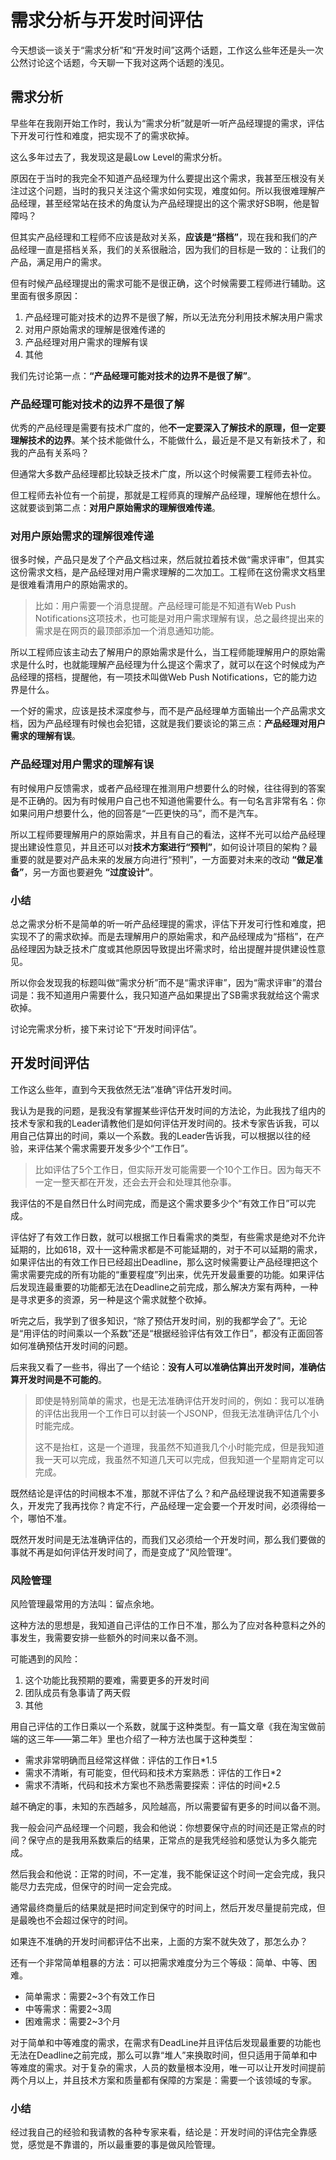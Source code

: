 # 需求分析与开发时间评估

今天想谈一谈关于“需求分析”和“开发时间”这两个话题，工作这么些年还是头一次公然讨论这个话题，今天聊一下我对这两个话题的浅见。

## 需求分析

早些年在我刚开始工作时，我认为“需求分析”就是听一听产品经理提的需求，评估下开发可行性和难度，把实现不了的需求砍掉。

这么多年过去了，我发现这是最Low Level的需求分析。

原因在于当时的我完全不知道产品经理为什么要提出这个需求，我甚至压根没有关注过这个问题，当时的我只关注这个需求如何实现，难度如何。所以我很难理解产品经理，甚至经常站在技术的角度认为产品经理提出的这个需求好SB啊，他是智障吗？

但其实产品经理和工程师不应该是敌对关系，**应该是“搭档”**，现在我和我们的产品经理一直是搭档关系，我们的关系很融洽，因为我们的目标是一致的：让我们的产品，满足用户的需求。

但有时候产品经理提出的需求可能不是很正确，这个时候需要工程师进行辅助。这里面有很多原因：

1. 产品经理可能对技术的边界不是很了解，所以无法充分利用技术解决用户需求
2. 对用户原始需求的理解是很难传递的
3. 产品经理对用户需求的理解有误
4. 其他

我们先讨论第一点：**“产品经理可能对技术的边界不是很了解”**。

### 产品经理可能对技术的边界不是很了解

优秀的产品经理是需要有技术广度的，他**不一定要深入了解技术的原理，但一定要理解技术的边界**。某个技术能做什么，不能做什么，最近是不是又有新技术了，和我的产品有关系吗？

但通常大多数产品经理都比较缺乏技术广度，所以这个时候需要工程师去补位。

但工程师去补位有一个前提，那就是工程师真的理解产品经理，理解他在想什么。这就要谈到第二点：**对用户原始需求的理解很难传递**。

### 对用户原始需求的理解很难传递

很多时候，产品只是发了个产品文档过来，然后就拉着技术做“需求评审”，但其实这份需求文档，是产品经理对用户需求理解的二次加工。工程师在这份需求文档里是很难看清用户的原始需求的。

> 比如：用户需要一个消息提醒。产品经理可能是不知道有Web Push Notifications这项技术，也可能是对用户需求理解有误，总之最终提出来的需求是在网页的最顶部添加一个消息通知功能。

所以工程师应该主动去了解用户的原始需求是什么，当工程师能理解用户的原始需求是什么时，也就能理解产品经理为什么提这个需求了，就可以在这个时候成为产品经理的搭档，提醒他，有一项技术叫做Web Push Notifications，它的能力边界是什么。

一个好的需求，应该是技术深度参与，而不是产品经理单方面输出一个产品需求文档，因为产品经理有时候也会犯错，这就是我们要谈论的第三点：**产品经理对用户需求的理解有误**。

### 产品经理对用户需求的理解有误

有时候用户反馈需求，或者产品经理在推测用户想要什么的时候，往往得到的答案是不正确的。因为有时候用户自己也不知道他需要什么。有一句名言非常有名：你如果问用户想要什么，他的回答是“一匹更快的马”，而不是汽车。

所以工程师要理解用户的原始需求，并且有自己的看法，这样不光可以给产品经理提出建设性意见，并且还可以对**技术方案进行“预判”**，如何设计项目的架构？最重要的就是要对产品未来的发展方向进行“预判”，一方面要对未来的改动 **“做足准备”**，另一方面也要避免 **“过度设计”**。

### 小结

总之需求分析不是简单的听一听产品经理提的需求，评估下开发可行性和难度，把实现不了的需求砍掉。而是去理解用户的原始需求，和产品经理成为“搭档”，在产品经理因为缺乏技术广度或其他原因导致提出坏需求时，给出提醒并提供建设性意见。

所以你会发现我的标题叫做“需求分析”而不是“需求评审”，因为“需求评审”的潜台词是：我不知道用户需要什么，我只知道产品如果提出了SB需求我就给这个需求砍掉。

讨论完需求分析，接下来讨论下“开发时间评估”。

## 开发时间评估

工作这么些年，直到今天我依然无法“准确”评估开发时间。

我认为是我的问题，是我没有掌握某些评估开发时间的方法论，为此我找了组内的技术专家和我的Leader请教他们是如何评估开发时间的。技术专家告诉我，可以用自己估算出的时间，乘以一个系数。我的Leader告诉我，可以根据以往的经验，来评估某个需求需要开发多少个“工作日”。

> 比如评估了5个工作日，但实际开发可能需要一个10个工作日。因为每天不一定一整天都在开发，还会去开会和处理其他杂事。

我评估的不是自然日什么时间完成，而是这个需求要多少个“有效工作日”可以完成。

评估好了有效工作日数，就可以根据工作日看需求的类型，有些需求是绝对不允许延期的，比如618，双十一这种需求都是不可能延期的，对于不可以延期的需求，如果评估出的有效工作日已经超出Deadline，那么这时候需要让产品经理把这个需求需要完成的所有功能的“重要程度”列出来，优先开发最重要的功能。如果评估后发现连最重要的功能都无法在Deadline之前完成，那么解决方案有两种，一种是寻求更多的资源，另一种是这个需求就整个砍掉。

听完之后，我学到了很多知识，“除了预估开发时间，别的我都学会了”。无论是“用评估的时间乘以一个系数”还是“根据经验评估有效工作日”，都没有正面回答如何准确预估开发时间的问题。

后来我又看了一些书，得出了一个结论：**没有人可以准确估算出开发时间，准确估算开发时间是不可能的**。

> 即使是特别简单的需求，也是无法准确评估开发时间的，例如：我可以准确的评估出我用一个工作日可以封装一个JSONP，但我无法准确评估几个小时能完成。
> 
> 这不是抬杠，这是一个道理，我虽然不知道我几个小时能完成，但是我知道我一天可以完成，我虽然不知道几天可以完成，但我知道一个星期肯定可以完成。

既然结论是评估的时间根本不准，那就不评估了么？和产品经理说我不知道需要多久，开发完了我再找你？肯定不行，产品经理一定会要一个开发时间，必须得给一个，哪怕不准。

既然开发时间是无法准确评估的，而我们又必须给一个开发时间，那么我们要做的事就不再是如何评估开发时间了，而是变成了“风险管理”。

### 风险管理

风险管理最常用的方法叫：留点余地。

这种方法的思想是，我知道自己评估的工作日不准，那么为了应对各种意料之外的事发生，我需要安排一些额外的时间来以备不测。

可能遇到的风险：

1. 这个功能比我预期的要难，需要更多的开发时间
2. 团队成员有急事请了两天假
3. 其他

用自己评估的工作日乘以一个系数，就属于这种类型。有一篇文章《我在淘宝做前端的这三年——第二年》里也介绍了一种方法也属于这种类型：

* 需求非常明确而且经常这样做：评估的工作日*1.5
* 需求不清晰，有可能变，但代码和技术方案熟悉：评估的工作日*2
* 需求不清晰，代码和技术方案也不熟悉需要探索：评估的时间*2.5

越不确定的事，未知的东西越多，风险越高，所以需要留有更多的时间以备不测。

我一般会问产品经理一个问题，我会和他说：你想要保守点的时间还是正常点的时间？保守点的是我用系数乘后的结果，正常点的是我凭经验和感觉认为多久能完成。

然后我会和他说：正常的时间，不一定准，我不能保证这个时间一定会完成，我只能尽力去完成，但保守的时间一定会完成。

通常最终商量后的结果就是把时间定到保守的时间上，然后开发尽量提前完成，但是最晚也不会超过保守的时间。

如果连不准确的开发时间都评估不出来，上面的方案不就失效了，那怎么办？

还有一个非常简单粗暴的方法：可以把需求难度分为三个等级：简单、中等、困难。

* 简单需求：需要2~3个有效工作日
* 中等需求：需要2~3周
* 困难需求：需要2~3个月

对于简单和中等难度的需求，在需求有DeadLine并且评估后发现最重要的功能也无法在Deadline之前完成，那么可以靠“堆人”来换取时间，但只适用于简单和中等难度的需求。对于复杂的需求，人员的数量根本没用，唯一可以让开发时间提前两个月以上，并且技术方案和质量都有保障的方案是：需要一个该领域的专家。

### 小结

经过我自己的经验和我请教的各种专家来看，结论是：开发时间的评估完全靠感觉，感觉是不靠谱的，所以最重要的事是做风险管理。
